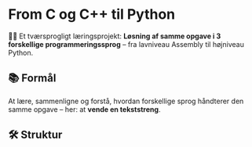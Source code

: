 # From C og C++ til Python

👨‍💻 Et tværsprogligt læringsprojekt:
**Løsning af samme opgave i 3 forskellige programmeringssprog** – fra lavniveau Assembly til højniveau Python.

## 📚 Formål
At lære, sammenligne og forstå, hvordan forskellige sprog håndterer den samme opgave – her: at **vende en tekststreng**.

## 🛠️ Struktur

